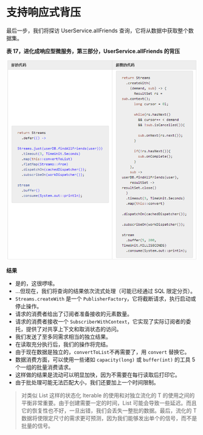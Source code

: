 # 支持响应式背压

最后一步，我们将探访 UserService.allFriends 查询，它将从数据中获取整个数据集。  

**表 17，进化成响应型微服务，第三部分，UserService.allFriends 的背压**

![](images/37.png)

**结果**

- 是的，这很啰嗦。
- …但现在，我们将查询的结果依次流式处理（可能已经通过 SQL 限定分页）。
- `Streams.createWith` 是一个 `PublisherFactory`，它将截断请求，执行启动或停止操作。
 - 请求的消费者给出了订阅者准备接收的元素数量。
 - 请求的消费者接收一个 `SubscriberWithContext`，它实现了实际订阅者的委托，提供了对共享上下文和取消状态的访问。
 - 我们发送了至多同需求相当的独立结果。
 - 在读取充分执行后，我们的操作将完结。
- 由于现在数据是独立的，`convertToList`不再需要了，用 `convert` 替换它。
- 数据消费方面，可以使用一些诸如 `capacity(long)` 或 `buffer(int)` 的工具 5 个一组的批量消费请求。
 - 这样做的结果是流动可以明显加快，因为不需要在每行读取后打印它。
 - 由于批处理可能无法匹配大小，我们还要加上一个时间限制。

>对类似 List<T> 这样的状态化 Iterable<T> 的使用和对独立流化的 T 的使用之间的平衡非常重要。由于创建需要一定的时间，List<T> 可能会导致一些延迟。而且它的恢复性也不好，一旦出错，我们会丢失一整批的数据。最后，流化的 T 数据将使限定尺寸的需求更可预测，因为我们能够发出单个的信号，而不是批量的信号。